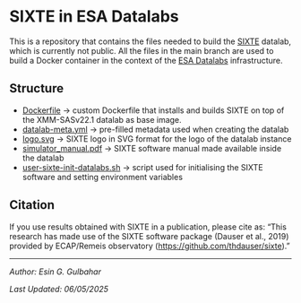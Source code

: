# SIXTE in ESA Datalabs

This is a repository that contains the files needed to build the [SIXTE](https://www.sternwarte.uni-erlangen.de/sixte/) datalab, which is currently not public. All the files in the main branch are used to build a Docker container in the context of the [ESA Datalabs](https://datalabs.esa.int/) infrastructure.

## Structure
* [Dockerfile](Dockerfile) -> custom Dockerfile that installs and builds SIXTE on top of the XMM-SASv22.1 datalab as base image.
* [datalab-meta.yml](datalab-meta.yml) -> pre-filled metadata used when creating the datalab
* [logo.svg](logo.svg) -> SIXTE logo in SVG format for the logo of the datalab instance
* [simulator_manual.pdf](simulator_manual.pdf) -> SIXTE software manual made available inside the datalab
* [user-sixte-init-datalabs.sh](user-sixte-init-datalabs.sh) -> script used for initialising the SIXTE software and setting environment variables

## Citation
If you use results obtained with SIXTE in a publication, please cite as: “This research has made use of the SIXTE software package (Dauser et al., 2019) provided by ECAP/Remeis observatory (https://github.com/thdauser/sixte).”

***
*Author: Esin G. Gulbahar*

*Last Updated: 06/05/2025*